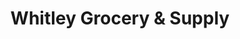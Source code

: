 ---
title: "Whitley Grocery & Supply"
url: /smithfield/whitley-grocery-und-supply/
shop: Supermarkt
---